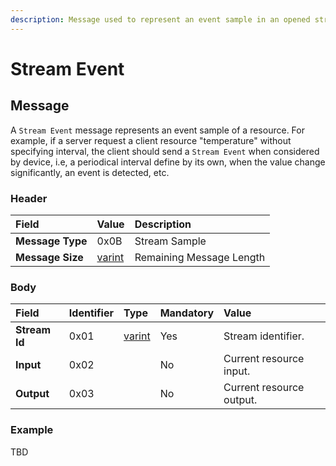 ```yaml
---
description: Message used to represent an event sample in an opened stream
---
```


# Stream Event

## Message

A `Stream Event` message represents an event sample of a resource. For example, if a server request a client resource "temperature" without specifying interval, the client should send a `Stream Event` when considered by device, i.e, a periodical interval define by its own, when the value change significantly, an event is detected, etc.

### Header

| Field | Value | Description |
| :--- | :--- | :--- |
| **Message Type** | 0x0B | Stream Sample |
| **Message Size** | [varint](../../definitions.md#varint) | Remaining Message Length |

### Body

| Field | Identifier | Type | Mandatory | Value |
| :--- | :--- | :--- | :--- | :--- |
| **Stream Id** | 0x01 | [varint](../../definitions.md#varint) | Yes | Stream identifier. |
| **Input** | 0x02 |  | No | Current resource input. |
| **Output** | 0x03 |  | No | Current resource output. |

### Example 

TBD

